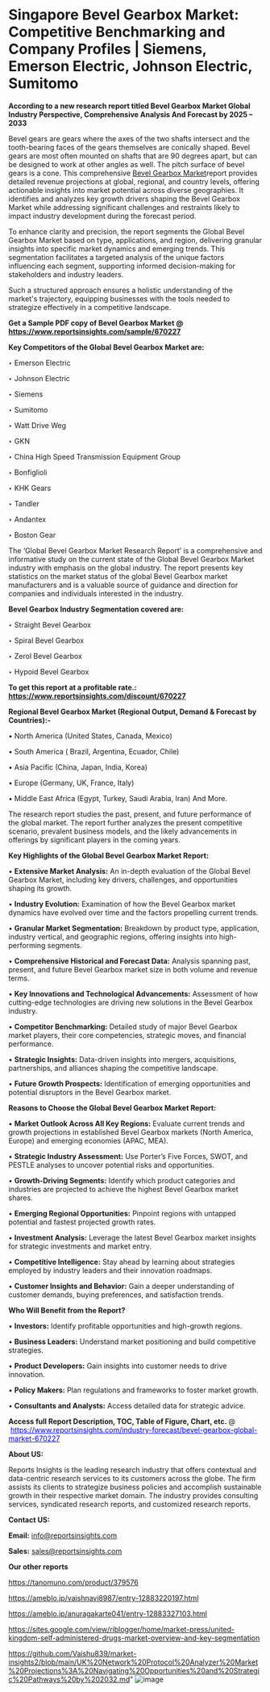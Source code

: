 # Singapore Bevel Gearbox Market: Competitive Benchmarking and Company Profiles | Siemens, Emerson Electric, Johnson Electric, Sumitomo

<strong>According to a new research report titled Bevel Gearbox Market Global Industry Perspective, Comprehensive Analysis And Forecast by 2025 – 2033</strong>

Bevel gears are gears where the axes of the two shafts intersect and the tooth-bearing faces of the gears themselves are conically shaped. Bevel gears are most often mounted on shafts that are 90 degrees apart, but can be designed to work at other angles as well. The pitch surface of bevel gears is a cone. This comprehensive <a href=https://www.reportsinsights.com/sample/670227>Bevel Gearbox Market</a>report provides detailed revenue projections at global, regional, and country levels, offering actionable insights into market potential across diverse geographies. It identifies and analyzes key growth drivers shaping the Bevel Gearbox Market while addressing significant challenges and restraints likely to impact industry development during the forecast period.

To enhance clarity and precision, the report segments the Global Bevel Gearbox Market based on type, applications, and region, delivering granular insights into specific market dynamics and emerging trends. This segmentation facilitates a targeted analysis of the unique factors influencing each segment, supporting informed decision-making for stakeholders and industry leaders.

Such a structured approach ensures a holistic understanding of the market's trajectory, equipping businesses with the tools needed to strategize effectively in a competitive landscape.

<strong>Get a Sample PDF copy of Bevel Gearbox Market </strong><strong>@<a href=https://www.reportsinsights.com/sample/670227 style=color:#0000ff;> https://www.reportsinsights.com/sample/670227</a></strong></font>

<strong>Key Competitors of the Global Bevel Gearbox Market are:</strong>

‣ Emerson Electric

‣ Johnson Electric

‣ Siemens

‣ Sumitomo

‣ Watt Drive Weg

‣ GKN

‣ China High Speed Transmission Equipment Group

‣ Bonfiglioli

‣ KHK Gears

‣ Tandler

‣ Andantex

‣ Boston Gear

The ‘Global Bevel Gearbox Market Research Report’ is a comprehensive and informative study on the current state of the Global Bevel Gearbox Market industry with emphasis on the global industry. The report presents key statistics on the market status of the global Bevel Gearbox market manufacturers and is a valuable source of guidance and direction for companies and individuals interested in the industry.

<strong>Bevel Gearbox Industry Segmentation covered are:</strong>

‣ Straight Bevel Gearbox

‣ Spiral Bevel Gearbox

‣ Zerol Bevel Gearbox

‣ Hypoid Bevel Gearbox

<strong>To get this report at a profitable rate.: <a href=https://www.reportsinsights.com/discount/670227 style=color:#0000ff;>https://www.reportsinsights.com/discount/670227</a></strong></font>

<strong>Regional Bevel Gearbox Market (Regional Output, Demand &amp; Forecast by Countries):-</strong>

• North America (United States, Canada, Mexico)

• South America ( Brazil, Argentina, Ecuador, Chile)

• Asia Pacific (China, Japan, India, Korea)

• Europe (Germany, UK, France, Italy)

• Middle East Africa (Egypt, Turkey, Saudi Arabia, Iran) And More.

The research report studies the past, present, and future performance of the global market. The report further analyzes the present competitive scenario, prevalent business models, and the likely advancements in offerings by significant players in the coming years.

<strong>Key Highlights of the Global Bevel Gearbox Market Report:</strong>

• <strong>Extensive Market Analysis:</strong> An in-depth evaluation of the Global Bevel Gearbox Market, including key drivers, challenges, and opportunities shaping its growth.

• <strong>Industry Evolution:</strong> Examination of how the Bevel Gearbox market dynamics have evolved over time and the factors propelling current trends.

• <strong>Granular Market Segmentation:</strong> Breakdown by product type, application, industry vertical, and geographic regions, offering insights into high-performing segments.

• <strong>Comprehensive Historical and Forecast Data:</strong> Analysis spanning past, present, and future Bevel Gearbox market size in both volume and revenue terms.

• <strong>Key Innovations and Technological Advancements:</strong> Assessment of how cutting-edge technologies are driving new solutions in the Bevel Gearbox industry.

• <strong>Competitor Benchmarking:</strong> Detailed study of major Bevel Gearbox market players, their core competencies, strategic moves, and financial performance.

• <strong>Strategic Insights:</strong> Data-driven insights into mergers, acquisitions, partnerships, and alliances shaping the competitive landscape.

• <strong>Future Growth Prospects:</strong> Identification of emerging opportunities and potential disruptors in the Bevel Gearbox market.

<strong>Reasons to Choose the Global Bevel Gearbox Market Report:</strong>

• <strong>Market Outlook Across All Key Regions:</strong> Evaluate current trends and growth projections in established Bevel Gearbox markets (North America, Europe) and emerging economies (APAC, MEA).

• <strong>Strategic Industry Assessment:</strong> Use Porter’s Five Forces, SWOT, and PESTLE analyses to uncover potential risks and opportunities.

• <strong>Growth-Driving Segments:</strong> Identify which product categories and industries are projected to achieve the highest Bevel Gearbox market shares.

• <strong>Emerging Regional Opportunities:</strong> Pinpoint regions with untapped potential and fastest projected growth rates.

• <strong>Investment Analysis:</strong> Leverage the latest Bevel Gearbox market insights for strategic investments and market entry.

• <strong>Competitive Intelligence:</strong> Stay ahead by learning about strategies employed by industry leaders and their innovation roadmaps.

• <strong>Customer Insights and Behavior:</strong> Gain a deeper understanding of customer demands, buying preferences, and satisfaction trends.

<strong>Who Will Benefit from the Report?</strong>

• <strong>Investors:</strong> Identify profitable opportunities and high-growth regions.

• <strong>Business Leaders:</strong> Understand market positioning and build competitive strategies.

• <strong>Product Developers:</strong> Gain insights into customer needs to drive innovation.

• <strong>Policy Makers:</strong> Plan regulations and frameworks to foster market growth.

• <strong>Consultants and Analysts:</strong> Access detailed data for strategic advice.
</ul>
<strong>Access full Report Description, TOC, Table of Figure, Chart, etc. </strong>@  <a href=https://www.reportsinsights.com/industry-forecast/bevel-gearbox-global-market-670227 style=color:#0000ff;>https://www.reportsinsights.com/industry-forecast/bevel-gearbox-global-market-670227</a></font>

<strong><strong>About US</strong>:</strong>

Reports Insights is the leading research industry that offers contextual and data-centric research services to its customers across the globe. The firm assists its clients to strategize business policies and accomplish sustainable growth in their respective market domain. The industry provides consulting services, syndicated research reports, and customized research reports.

<strong>Contact US:</strong>

<p class=""""><b>Email:</b> <a href=mailto:info@reportsinsights.com>info@reportsinsights.com</a></p>
<p class=""""><b>Sales:</b> <a href=mailto:sales@reportsinsights.com>sales@reportsinsights.com</a></p>

<strong>Our other reports</strong>

<a href=https://tanomuno.com/product/379576>https://tanomuno.com/product/379576</a>

<a href=https://ameblo.jp/vaishnavi8987/entry-12883220197.html>https://ameblo.jp/vaishnavi8987/entry-12883220197.html</a>

<a href=https://ameblo.jp/anuragakarte041/entry-12883327103.html>https://ameblo.jp/anuragakarte041/entry-12883327103.html</a>

<a href=https://sites.google.com/view/riblogger/home/market-press/united-kingdom-self-administered-drugs-market-overview-and-key-segmentation>https://sites.google.com/view/riblogger/home/market-press/united-kingdom-self-administered-drugs-market-overview-and-key-segmentation</a>

<a href=https://github.com/Vaishu839/market-insights2/blob/main/UK%20Network%20Protocol%20Analyzer%20Market%20Projections%3A%20Navigating%20Opportunities%20and%20Strategic%20Pathways%20by%202032.md>https://github.com/Vaishu839/market-insights2/blob/main/UK%20Network%20Protocol%20Analyzer%20Market%20Projections%3A%20Navigating%20Opportunities%20and%20Strategic%20Pathways%20by%202032.md</a>"
![image](https://github.com/user-attachments/assets/afdbe6da-0175-4c02-b82c-dc8b908422ef)

